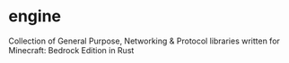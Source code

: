 # engine
Collection of General Purpose, Networking &amp; Protocol libraries written for Minecraft: Bedrock Edition in Rust
